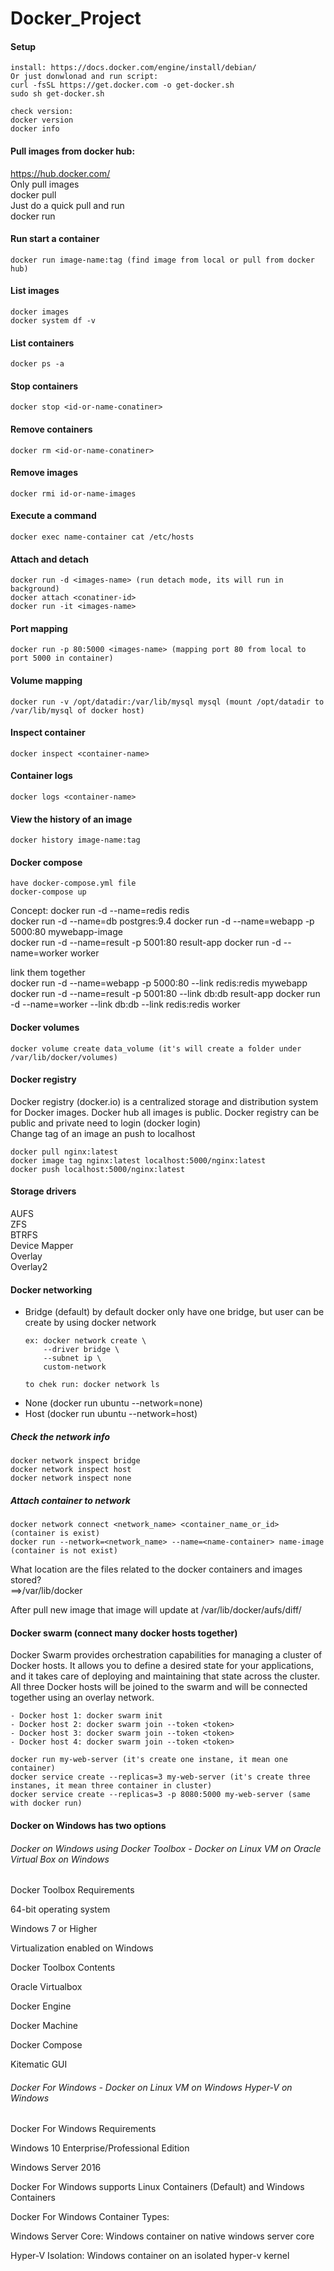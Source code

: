# Docker_Project
#### Setup
```
install: https://docs.docker.com/engine/install/debian/
Or just donwlonad and run script:
curl -fsSL https://get.docker.com -o get-docker.sh
sudo sh get-docker.sh

check version:
docker version
docker info
```

#### Pull images from docker hub: 
https://hub.docker.com/  
Only pull images                   
docker pull <images-name>         
Just do a quick pull and run            
docker run <images-name>

#### Run start a container
```
docker run image-name:tag (find image from local or pull from docker hub)
```
#### List images
```
docker images           
docker system df -v         
```
#### List containers
```
docker ps -a
```
#### Stop containers
```
docker stop <id-or-name-conatiner>
```
#### Remove containers
```
docker rm <id-or-name-conatiner>
```
#### Remove images
```
docker rmi id-or-name-images
```
#### Execute a command
```
docker exec name-container cat /etc/hosts
```
#### Attach and detach
```
docker run -d <images-name> (run detach mode, its will run in background)                    
docker attach <conatiner-id>          
docker run -it <images-name>  
```
#### Port mapping
```
docker run -p 80:5000 <images-name> (mapping port 80 from local to port 5000 in container)    
```
#### Volume mapping
```
docker run -v /opt/datadir:/var/lib/mysql mysql (mount /opt/datadir to /var/lib/mysql of docker host)
```
#### Inspect container
```
docker inspect <container-name>
```
#### Container logs
```
docker logs <container-name>
```
#### View the history of an image
```
docker history image-name:tag
```
#### Docker compose
```
have docker-compose.yml file         
docker-compose up    
```
Concept:
docker run -d --name=redis redis                
docker run -d --name=db postgres:9.4 
docker run -d --name=webapp -p 5000:80 mywebapp-image                
docker run -d --name=result -p 5001:80 result-app
docker run -d --name=worker worker      

link them together          
docker run -d --name=webapp -p 5000:80 --link redis:redis mywebapp 
docker run -d --name=result -p 5001:80 --link db:db result-app
docker run -d --name=worker --link db:db --link redis:redis worker      

#### Docker volumes
```
docker volume create data_volume (it's will create a folder under /var/lib/docker/volumes)          
```
#### Docker registry
Docker registry (docker.io) is a centralized storage and distribution system for Docker images. Docker hub all images is public. Docker registry can be public and private need to login (docker login)    
Change tag of an image an push to localhost    
```     
docker pull nginx:latest                
docker image tag nginx:latest localhost:5000/nginx:latest                          
docker push localhost:5000/nginx:latest         
```
#### Storage drivers
AUFS                    
ZFS              
BTRFS                  
Device Mapper                  
Overlay          
Overlay2             

#### Docker networking
- Bridge (default)
    by default docker only have one bridge, but user can be create by using docker network  
    ```            
    ex: docker network create \         
        --driver bridge \           
        --subnet ip \           
        custom-network     
    
    to chek run: docker network ls
    ```               
- None (docker run ubuntu --network=none)           
- Host (docker run ubuntu --network=host)     

##### Check the network info
```
docker network inspect bridge
docker network inspect host
docker network inspect none
```
##### Attach container to network
```
docker network connect <network_name> <container_name_or_id> (container is exist)   
docker run --network=<network_name> --name=<name-container> name-image (container is not exist)     
```
What location are the files related to the docker containers and images stored?     
==>/var/lib/docker

After pull new image that image will update at /var/lib/docker/aufs/diff/

#### Docker swarm (connect many docker hosts together)
Docker Swarm provides orchestration capabilities for managing a cluster of Docker hosts. It allows you to define a desired state for your applications, and it takes care of deploying and maintaining that state across the cluster. All three Docker hosts will be joined to the swarm and will be connected together using an overlay network. 
```      
- Docker host 1: docker swarm init              
- Docker host 2: docker swarm join --token <token>          
- Docker host 3: docker swarm join --token <token>              
- Docker host 4: docker swarm join --token <token>    

docker run my-web-server (it's create one instane, it mean one container)          
docker service create --replicas=3 my-web-server (it's create three instanes, it mean three container in cluster)      
docker service create --replicas=3 -p 8080:5000 my-web-server (same with docker run)                
```

#### Docker on Windows has two options

###### Docker on Windows using Docker Toolbox - Docker on Linux VM on Oracle Virtual Box on Windows            

Docker Toolbox Requirements         

64-bit operating system             

Windows 7 or Higher             

Virtualization enabled on Windows               

Docker Toolbox Contents             

Oracle Virtualbox               

Docker Engine               

Docker Machine              

Docker Compose              

Kitematic GUI                   

###### Docker For Windows - Docker on Linux VM on Windows Hyper-V on Windows

Docker For Windows Requirements         

Windows 10 Enterprise/Professional Edition              

Windows Server 2016             

Docker For Windows supports Linux Containers (Default) and Windows Containers               

Docker For Windows Container Types:                 

Windows Server Core: Windows container on native windows server core                

Hyper-V Isolation: Windows container on an isolated hyper-v kernel              
